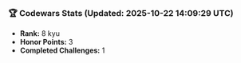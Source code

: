 ### 🏆 Codewars Stats (Updated: 2025-10-22 14:09:29 UTC)

- **Rank:** 8 kyu
- **Honor Points:** 3
- **Completed Challenges:** 1
